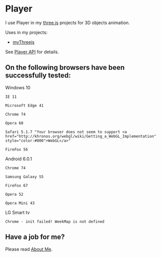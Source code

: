 # Player
I use Player in my [three.js](https://threejs.org/) projects for 3D objects animation.

Uses in my projects:
 * [myThreejs](https://github.com/anhr/myThreejs)

See [Player API](https://raw.githack.com/anhr/commonNodeJS/master/canvasMenu/jsdoc/index.html) for details.

## On the following browsers have been successfully tested:

Windows 10

	IE 11

	Microsoft Edge 41

	Chrome 74

	Opera 60

	Safari 5.1.7 "Your browser does not seem to support <a href="http://khronos.org/webgl/wiki/Getting_a_WebGL_Implementation" style="color:#000">WebGL</a>"

	FireFox 56

Android 6.0.1

	Chrome 74 

	Samsung Galaxy S5

	FireFox 67

	Opera 52

	Opera Mini 43

LG Smart tv

	Chrome - init failed! WeekMap is not defined

 ## Have a job for me?
Please read [About Me](https://anhr.github.io/AboutMe/).
